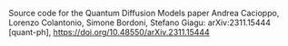 Source code for the Quantum Diffusion Models paper 
Andrea Cacioppo, Lorenzo Colantonio, Simone Bordoni, Stefano Giagu:  arXiv:2311.15444 [quant-ph], https://doi.org/10.48550/arXiv.2311.15444

